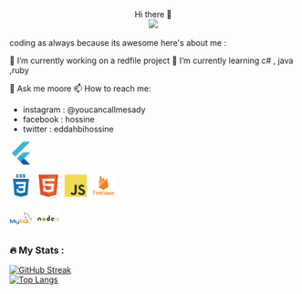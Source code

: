 <center> Hi there 👋</center>
<div id="header" align="center">
  <img src="https://media.giphy.com/media/M9gbBd9nbDrOTu1Mqx/giphy.gif" width="100"/>
</div>


coding as always because its awesome here's about me :

 🔭 I’m currently working on a redfile project 
 🌱 I’m currently learning  c# , java ,ruby


 💬 Ask me moore
 📫 How to reach me:
-  instagram : @youcancallmesady
-  facebook : hossine
-  twitter : eddahbihossine

<img src="https://github.com/devicons/devicon/blob/master/icons/flutter/flutter-original.svg" title="Flutter" alt="Flutter" width="40" height="40"/>&nbsp;
 
  <img src="https://github.com/devicons/devicon/blob/master/icons/css3/css3-plain-wordmark.svg"  title="CSS3" alt="CSS" width="40" height="40"/>&nbsp;
  <img src="https://github.com/devicons/devicon/blob/master/icons/html5/html5-original.svg" title="HTML5" alt="HTML" width="40" height="40"/>&nbsp;
  <img src="https://github.com/devicons/devicon/blob/master/icons/javascript/javascript-original.svg" title="JavaScript" alt="JavaScript" width="40" height="40"/>&nbsp;
  <img src="https://github.com/devicons/devicon/blob/master/icons/firebase/firebase-plain-wordmark.svg" title="Firebase" alt="Firebase" width="40" height="40"/>&nbsp;
  
  <img src="https://github.com/devicons/devicon/blob/master/icons/mysql/mysql-original-wordmark.svg" title="MySQL"  alt="MySQL" width="40" height="40"/>&nbsp;
  <img src="https://github.com/devicons/devicon/blob/master/icons/nodejs/nodejs-original-wordmark.svg" title="NodeJS" alt="NodeJS" width="40" height="40"/>&nbsp;
  
</div>


### :fire: My Stats :

[![GitHub Streak](http://github-readme-streak-stats.herokuapp.com?user=eddahbihossine&theme=dark&background=000000)](https://git.io/streak-stats)<br>
[![Top Langs](https://github-readme-stats.vercel.app/api/top-langs/?username=eddahbihossine&theme=dark&background=00000)](https://github.com/anuraghazra/github-readme-stats)




